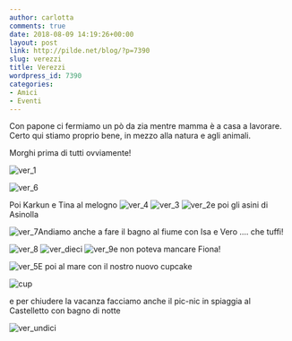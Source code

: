 ```yaml
---
author: carlotta
comments: true
date: 2018-08-09 14:19:26+00:00
layout: post
link: http://pilde.net/blog/?p=7390
slug: verezzi
title: Verezzi
wordpress_id: 7390
categories:
- Amici
- Eventi
---
```


Con papone ci fermiamo un pò da zia mentre mamma è a casa a lavorare. Certo qui stiamo proprio bene, in mezzo alla natura e agli animali.

Morghi prima di tutti ovviamente!

![ver_1](http://pilde.net/blog/wp-content/uploads/2018/09/ver_1.png)

![ver_6](http://pilde.net/blog/wp-content/uploads/2018/09/ver_6.png)

Poi Karkun e Tina al melogno ![ver_4](http://pilde.net/blog/wp-content/uploads/2018/09/ver_4.png) ![ver_3](http://pilde.net/blog/wp-content/uploads/2018/09/ver_3.png) ![ver_2](http://pilde.net/blog/wp-content/uploads/2018/09/ver_2.png)e poi gli asini di Asinolla

![ver_7](http://pilde.net/blog/wp-content/uploads/2018/09/ver_7.png)Andiamo anche a fare il bagno al fiume con Isa e Vero .... che tuffi!

![ver_8](http://pilde.net/blog/wp-content/uploads/2018/09/ver_8.png) ![ver_dieci](http://pilde.net/blog/wp-content/uploads/2018/09/ver_dieci.png) ![ver_9](http://pilde.net/blog/wp-content/uploads/2018/09/ver_9.png)e non poteva mancare Fiona!

![ver_5](http://pilde.net/blog/wp-content/uploads/2018/08/ver_5.png)E poi al mare con il nostro nuovo cupcake

![cup](http://pilde.net/blog/wp-content/uploads/2018/08/cup.png)

e per chiudere la vacanza facciamo anche il pic-nic in spiaggia al Castelletto con bagno di notte

![ver_undici](http://pilde.net/blog/wp-content/uploads/2018/08/ver_undici.jpg)
